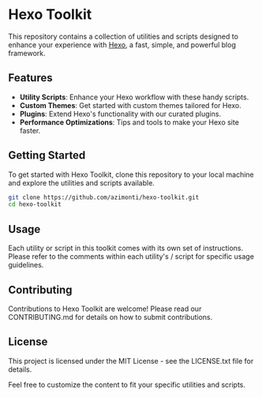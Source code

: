 # Hexo Toolkit

This repository contains a collection of utilities and scripts designed to enhance your experience with [Hexo](https://hexo.io/), a fast, simple, and powerful blog framework.

## Features

- **Utility Scripts**: Enhance your Hexo workflow with these handy scripts.
- **Custom Themes**: Get started with custom themes tailored for Hexo.
- **Plugins**: Extend Hexo's functionality with our curated plugins.
- **Performance Optimizations**: Tips and tools to make your Hexo site faster.

## Getting Started

To get started with Hexo Toolkit, clone this repository to your local machine and explore the utilities and scripts available.

```bash
git clone https://github.com/azimonti/hexo-toolkit.git
cd hexo-toolkit
```

## Usage

Each utility or script in this toolkit comes with its own set of instructions. Please refer to the comments within each utility's / script for specific usage guidelines.

## Contributing

Contributions to Hexo Toolkit are welcome! Please read our CONTRIBUTING.md for details on how to submit contributions.

## License

This project is licensed under the MIT License - see the LICENSE.txt file for details.


Feel free to customize the content to fit your specific utilities and scripts.
